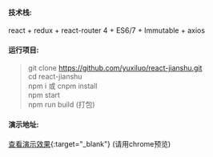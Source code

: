 #### 技术栈:
react + redux + react-router 4 + ES6/7 + Immutable + axios

#### 运行项目:
> git clone https://github.com/yuxiluo/react-jianshu.git  
> cd react-jianshu  
> npm i 或 cnpm install  
> npm start   
> npm run build (打包)

#### 演示地址:
[查看演示效果](https://yuxiluo.github.io/react-jianshu){:target="_blank"} (请用chrome预览)


